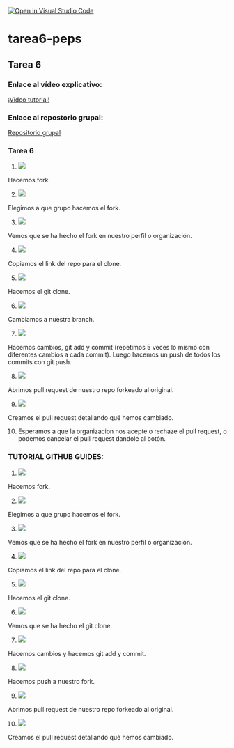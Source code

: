 [![Open in Visual Studio Code](https://classroom.github.com/assets/open-in-vscode-f059dc9a6f8d3a56e377f745f24479a46679e63a5d9fe6f495e02850cd0d8118.svg)](https://classroom.github.com/online_ide?assignment_repo_id=6003145&assignment_repo_type=AssignmentRepo)
# tarea6-peps

## Tarea 6

### Enlace al vídeo explicativo: 
[¡Video tutorial!](https://youtu.be/83IuqFAIWPg)

### Enlace al repostorio grupal:
[Repositorio grupal](https://github.com/cifpfbmoll/hello-world-group.git)

### Tarea 6 
1. ![](steps/step1.jpg) 

Hacemos fork.

2. ![](steps/step2.jpg) 

Elegimos a que grupo hacemos el fork.

3. ![](steps/step3.jpg) 

Vemos que se ha hecho el fork en nuestro perfil o organización.

4. ![](steps/step4.jpg) 

Copiamos el link del repo para el clone.

5. ![](steps/step5.jpg) 

Hacemos el git clone.

6. ![](steps/step6.jpg) 

Cambiamos a nuestra branch.

7. ![](steps/step7.jpg) 

Hacemos cambios, git add y commit (repetimos 5 veces lo mismo con diferentes cambios a cada commit). Luego hacemos un push de todos los commits con git push.

8. ![](steps/step8.jpg) 

Abrimos pull request de nuestro repo forkeado al original.

9. ![](steps/step9.jpg) 

Creamos el pull request detallando qué hemos cambiado.

10. Esperamos a que la organizacion nos acepte o rechaze el pull request, o podemos cancelar el pull request dandole al botón.

### TUTORIAL GITHUB GUIDES:
1. ![](steps/step1_tutorial.jpg) 

Hacemos fork.

2. ![](steps/step2_tutorial.jpg) 

Elegimos a que grupo hacemos el fork.

3. ![](steps/step3_tutorial.jpg) 

Vemos que se ha hecho el fork en nuestro perfil o organización.

4. ![](steps/step4_tutorial.jpg) 

Copiamos el link del repo para el clone.

5. ![](steps/step5_tutorial.jpg) 

Hacemos el git clone.

6. ![](steps/step6_tutorial.jpg) 

Vemos que se ha hecho el git clone.

7. ![](steps/step7_tutorial.jpg) 

Hacemos cambios y hacemos git add y commit.

8. ![](steps/step8_tutorial.jpg) 

Hacemos push a nuestro fork.

9. ![](steps/step9_tutorial.jpg) 

Abrimos pull request de nuestro repo forkeado al original.

10. ![](steps/step10_tutorial.jpg) 

Creamos el pull request detallando qué hemos cambiado.